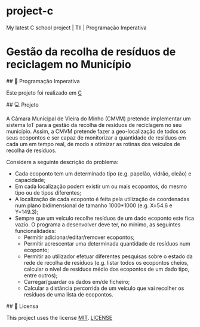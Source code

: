 # project-c
My latest C school project | TII | Programação Imperativa

# Gestão da recolha de resíduos de reciclagem no Município

## :rocket: Programação Imperativa

Este projeto foi realizado em [C](https://docs.microsoft.com/en-us/dotnet/c/)

## 💻 Projeto

A Câmara Municipal de Vieira do Minho (CMVM) pretende implementar um sistema IoT para a gestão da recolha de resíduos de reciclagem no seu município. Assim, a CMVM pretende fazer a geo-localização de todos os seus ecopontos e ser capaz de monitorizar a quantidade de resíduos em cada um em tempo real, de modo a otimizar as rotinas dos veículos de recolha de resíduos.

Considere a seguinte descrição do problema:
  * Cada ecoponto tem um determinado tipo (e.g. papelão, vidrão, oleão) e capacidade;
  * Em cada localização podem existir um ou mais ecopontos, do mesmo tipo ou de tipos diferentes;
  * A localização de cada ecoponto é feita pela utilização de coordenadas num plano bidimensional de tamanho 1000*1000 (e.g. X=54.6 e Y=149.3);
  * Sempre que um veículo recolhe resíduos de um dado ecoponto este fica vazio.
  O programa a desenvolver deve ter, no mínimo, as seguintes funcionalidades:
    * Permitir adicionar/editar/remover ecopontos;
    * Permitir acrescentar uma determinada quantidade de resíduos num ecoponto;
    * Permitir ao utilizador efetuar diferentes pesquisas sobre o estado da rede de recolha de resíduos (e.g. listar todos os ecopontos cheios, calcular o nível de resíduos médio        dos ecopontos de um dado tipo, entre outros);
    * Carregar/guardar os dados em/de ficheiro;
    * Calcular a distância percorrida de um veículo que vai recolher os resíduos de uma lista de ecopontos.


## 📃 Licensa

This project uses the license [MIT][mit]. [LICENSE](https://github.com/TerritorialBreak5/project-c/blob/main/LICENSE)

[mit]:https://opensource.org/licenses/MIT
